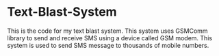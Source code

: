# Text-Blast-System
This is the code for my text blast system. This system uses GSMComm library to send and receive SMS using a device called GSM modem. This system is used to send SMS message to thousands of mobile numbers.
